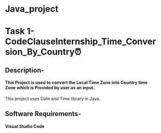 # Java_project
# Task 1- CodeClauseInternship_Time_Conversion_By_Country⏰

## Description-

#### This Project is used to convert the Local Time Zone into Country time Zone which is Provided by user as an input.
This project uses Date and Time library in Java.

## Software Requirements-
#### Visual Studio Code




